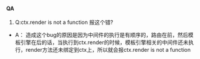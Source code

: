 #### QA
1. Q:ctx.render is not a function  报这个错?
- A： 造成这个bug的原因是因为中间件的执行是有顺序的，路由在前，然后模板引擎在后的话，当执行到ctx.render的时候，模板引擎相关的中间件还未执行，render方法还未绑定到ctx上，所以就会报ctx.render is not a function

